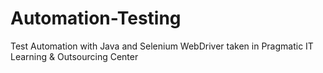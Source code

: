 # Automation-Testing
Test Automation with Java and Selenium WebDriver taken in Pragmatic IT Learning &amp; Outsourcing Center
